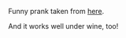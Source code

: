 Funny prank taken from [here](https://github.com/adeemm/WinAPI-Fun).

And it works well under wine, too!
